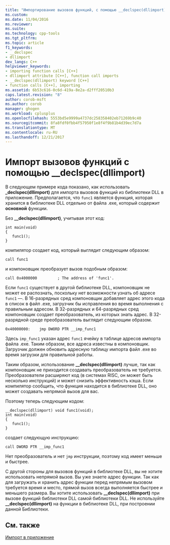 ```yaml
---
title: "Импортирование вызовов функций, с помощью __declspec(dllimport) | Документы Microsoft"
ms.custom: 
ms.date: 11/04/2016
ms.reviewer: 
ms.suite: 
ms.technology: cpp-tools
ms.tgt_pltfrm: 
ms.topic: article
f1_keywords:
- __declspec
- dllimport
dev_langs: C++
helpviewer_keywords:
- importing function calls [C++]
- dllimport attribute [C++], function call imports
- __declspec(dllimport) keyword [C++]
- function calls [C++], importing
ms.assetid: 6b53c616-0c6d-419a-8e2a-d2fff20510b3
caps.latest.revision: "8"
author: corob-msft
ms.author: corob
manager: ghogen
ms.workload: cplusplus
ms.openlocfilehash: 5553bd5e9999a4737dc258358402eb71269b9c40
ms.sourcegitcommit: 8fa8fdf0fbb4f57950f1e8f4f9b81b4d39ec7d7a
ms.translationtype: MT
ms.contentlocale: ru-RU
ms.lasthandoff: 12/21/2017
---
```

# <a name="importing-function-calls-using-declspecdllimport"></a>Импорт вызовов функций с помощью __declspec(dllimport)
В следующем примере кода показано, как использовать **_declspec(dllimport)** для импорта вызовов функций из библиотеки DLL в приложение. Предполагается, что `func1` является функция, которая хранится в библиотеке DLL отдельно от файла .exe, который содержит **основной** функции.  
  
 Без **__declspec(dllimport)**, учитывая этот код:  
  
```  
int main(void)   
{  
   func1();  
}  
```  
  
 компилятор создает код, который выглядит следующим образом:  
  
```  
call func1  
```  
  
 и компоновщик преобразует вызов подобным образом:  
  
```  
call 0x4000000         ; The address of 'func1'.  
```  
  
 Если `func1` существует в другой библиотеке DLL, компоновщик не может ее распознать, поскольку нет возможности узнать об адресе `func1` —. В 16-разрядных сред компоновщик добавляет адрес этого кода в список в файл .exe, загрузчик бы исправления во время выполнения с правильным адресом. В 32-разрядных и 64-разрядных сред компоновщик создает преобразователь, из которых знать адрес. В 32-разрядной среде преобразователь выглядит следующим образом.  
  
```  
0x40000000:    jmp DWORD PTR __imp_func1  
```  
  
 Здесь `imp_func1` указан адрес `func1` ячейку в таблице адресов импорта файла .exe. Таким образом, все адреса известны в компоновщик. Загрузчик должен обновить адресную таблицу импорта файл .exe во время загрузки для правильной работы.  
  
 Таким образом, использование **__declspec(dllimport)** лучше, так как компоновщик не приходится создавать преобразователь не требуется. Преобразователи расширяют код (в системах RISC, он может быть несколько инструкций) и может снизить эффективность кэша. Если компилятор сообщить, что функция находится в библиотеке DLL, оно может создавать непрямой вызов для вас.  
  
 Поэтому теперь следующим кодом:  
  
```  
__declspec(dllimport) void func1(void);  
int main(void)   
{  
   func1();  
}  
```  
  
 создает следующую инструкцию:  
  
```  
call DWORD PTR __imp_func1  
```  
  
 Нет преобразователь и нет `jmp` инструкции, поэтому код имеет меньше и быстрее.  
  
 С другой стороны для вызовов функций в библиотеке DLL, вы не хотите использовать непрямой вызов. Вы уже знаете адрес функции. Так как для загружать и хранить адрес функции перед непрямым вызовом требуется время и место, прямой вызов всегда выполняется быстрее и меньшего размера. Вы хотите использовать **__declspec(dllimport)** при вызове функций библиотеки DLL самой библиотеки DLL. Не используйте **__declspec(dllimport)** на функции в библиотеке DLL, при построении данной Библиотеки.  
  
## <a name="see-also"></a>См. также  
 [Импорт в приложение](../build/importing-into-an-application.md)